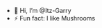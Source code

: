 - 👋 Hi, I’m @Itz-Garry
- ⚡ Fun fact: I like Mushrooms

<!---
Itz-Garry/Itz-Garry is a ✨ special ✨ repository because its `README.md` (this file) appears on your GitHub profile.
You can click the Preview link to take a look at your changes.
--->
